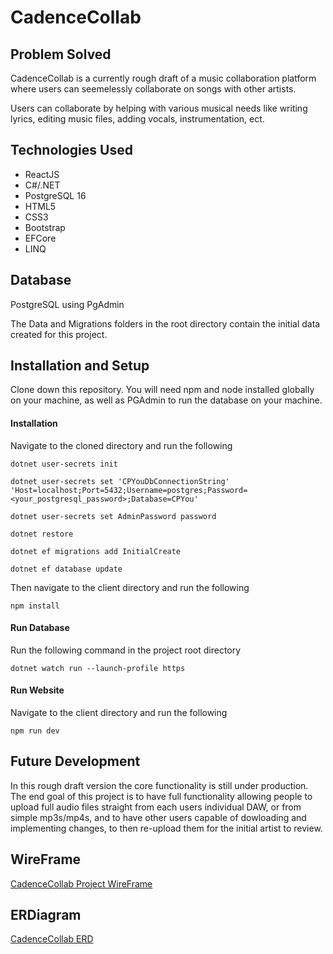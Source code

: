 # CadenceCollab

## Problem Solved

CadenceCollab is a currently rough draft of a music collaboration platform where users can seemelessly collaborate on songs with other artists. 

Users can collaborate by helping with various musical needs like writing lyrics, editing music files, adding vocals, instrumentation, ect. 

## Technologies Used

- ReactJS
- C#/.NET
- PostgreSQL 16
- HTML5
- CSS3
- Bootstrap
- EFCore
- LINQ

## Database

PostgreSQL using PgAdmin

The Data and Migrations folders in the root directory contain the initial data created for this project.

## Installation and Setup

Clone down this repository. You will need  npm and node installed globally on your machine, as well as PGAdmin to run the database on your machine.

#### Installation
Navigate to the cloned directory and run the following
```
dotnet user-secrets init
```
```
dotnet user-secrets set 'CPYouDbConnectionString' 'Host=localhost;Port=5432;Username=postgres;Password=<your_postgresql_password>;Database=CPYou'
```
```
dotnet user-secrets set AdminPassword password
```
```
dotnet restore
```
```
dotnet ef migrations add InitialCreate
```
```
dotnet ef database update
```
Then navigate to the client directory and run the following
```
npm install
```
#### Run Database
Run the following command in the project root directory
```
dotnet watch run --launch-profile https
```
#### Run Website
Navigate to the client directory and run the following
```
npm run dev
```

## Future Development
In this rough draft version the core functionality is still under production.
The end goal of this project is to have full functionality allowing people to upload full audio files straight from each users individual DAW, or from simple mp3s/mp4s, and to have other users capable of dowloading and implementing changes, to then re-upload them for the initial artist to review. 
## WireFrame
[CadenceCollab Project WireFrame](https://miro.com/app/board/uXjVK-_YtS4=/?share_link_id=361459759356)
## ERDiagram
[CadenceCollab ERD](https://dbdiagram.io/d/CadenceCollab-65cf94a4ac844320ae528ce1)

